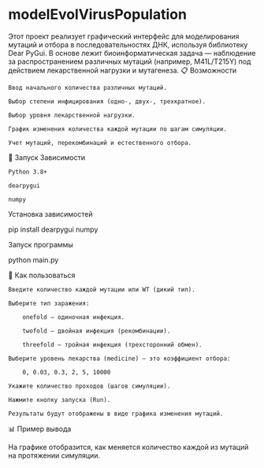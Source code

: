 # modelEvolVirusPopulation
Этот проект реализует графический интерфейс для моделирования мутаций и отбора в последовательностях ДНК, используя библиотеку Dear PyGui. В основе лежит биоинформатическая задача — наблюдение за распространением различных мутаций (например, M41L/T215Y) под действием лекарственной нагрузки и мутагенеза.
📋 Возможности

    Ввод начального количества различных мутаций.

    Выбор степени инфицирования (одно-, двух-, трехкратное).

    Выбор уровня лекарственной нагрузки.

    График изменения количества каждой мутации по шагам симуляции.

    Учет мутаций, перекомбинаций и естественного отбора.

🚀 Запуск
Зависимости

    Python 3.8+

    dearpygui

    numpy

Установка зависимостей

pip install dearpygui numpy

Запуск программы

python main.py

🧬 Как пользоваться

    Введите количество каждой мутации или WT (дикий тип).

    Выберите тип заражения:

        onefold — одиночная инфекция.

        twofold — двойная инфекция (рекомбинации).

        threefold — тройная инфекция (трехсторонний обмен).

    Выберите уровень лекарства (medicine) — это коэффициент отбора:

        0, 0.03, 0.3, 2, 5, 10000

    Укажите количество проходов (шагов симуляции).

    Нажмите кнопку запуска (Run).

    Результаты будут отображены в виде графика изменения мутаций.

📊 Пример вывода

На графике отобразится, как меняется количество каждой из мутаций на протяжении симуляции.
